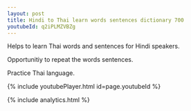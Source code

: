 ```yaml
---
layout: post
title: Hindi to Thai learn words sentences dictionary 700 
youtubeId: q2iPLMZVBZg
---
```

 
 
Helps to learn Thai words and sentences for Hindi speakers.

Opportunitiy to repeat the words sentences. 

Practice Thai language. 
 
{% include youtubePlayer.html id=page.youtubeId %}
 
 
{% include analytics.html %}